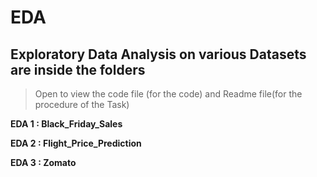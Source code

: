 # EDA

## Exploratory Data Analysis on various Datasets are inside the folders

> Open to view the code file (for the code) and Readme file(for the procedure of the Task)

 **EDA 1 : Black_Friday_Sales**
 
 **EDA 2 : Flight_Price_Prediction**

 **EDA 3 : Zomato**
